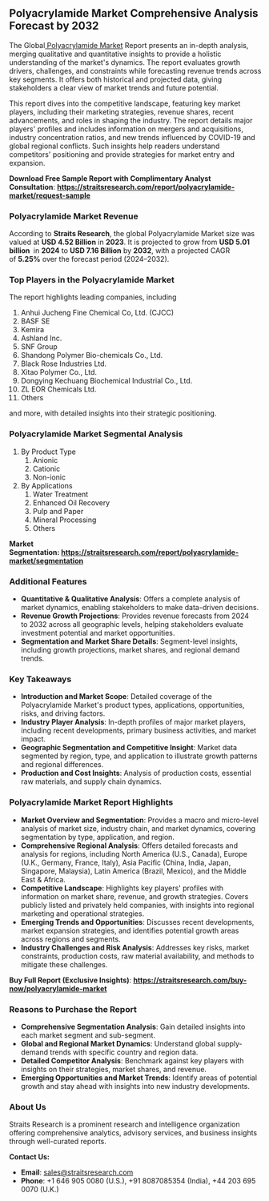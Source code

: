 <p>&nbsp;</p>
<h2>Polyacrylamide Market Comprehensive Analysis Forecast by&nbsp;2032</h2>
<p>The Global<a href="https://straitsresearch.com/report/polyacrylamide-market"> Polyacrylamide Market</a> Report presents an in-depth analysis, merging qualitative and quantitative insights to provide a holistic understanding of the market's dynamics. The report evaluates growth drivers, challenges, and constraints while forecasting revenue trends across key segments. It offers both historical and projected data, giving stakeholders a clear view of market trends and future potential.</p>
<p>This report dives into the competitive landscape, featuring key market players, including their marketing strategies, revenue shares, recent advancements, and roles in shaping the industry. The report details major players' profiles and includes information on mergers and acquisitions, industry concentration ratios, and new trends influenced by COVID-19 and global regional conflicts. Such insights help readers understand competitors' positioning and provide strategies for market entry and expansion.</p>
<p><strong>Download Free Sample Report with&nbsp;Complimentary Analyst Consultation</strong>:&nbsp;<strong><a href="https://straitsresearch.com/report/polyacrylamide-market/request-sample">https://straitsresearch.com/report/polyacrylamide-market/request-sample</a></strong></p>
<h3>Polyacrylamide Market Revenue</h3>
<p>According to&nbsp;<strong>Straits Research</strong>, the global Polyacrylamide Market size was valued at&nbsp;<strong>USD 4.52 Billion</strong>&nbsp;in&nbsp;<strong>2023</strong>. It is projected&nbsp;to grow from&nbsp;<strong>USD 5.01 billion </strong>&nbsp;in&nbsp;<strong>2024</strong>&nbsp;to&nbsp;<strong>USD 7.16 Billion</strong>&nbsp;by&nbsp;<strong>2032</strong>, with a projected CAGR of&nbsp;<strong>5.25%</strong>&nbsp;over the forecast period (2024&ndash;2032).</p>
<h3>Top Players in the Polyacrylamide Market</h3>
<p>The report highlights leading companies, including&nbsp;</p>
<ol>
<li>Anhui Jucheng Fine Chemical Co, Ltd. (CJCC)</li>
<li>BASF SE</li>
<li>Kemira</li>
<li>Ashland Inc.</li>
<li>SNF Group</li>
<li>Shandong Polymer Bio-chemicals Co., Ltd.</li>
<li>Black Rose Industries Ltd.</li>
<li>Xitao Polymer Co., Ltd.</li>
<li>Dongying Kechuang Biochemical Industrial Co., Ltd.</li>
<li>ZL EOR Chemicals Ltd.</li>
<li>Others</li>
</ol>
<p>and more, with detailed insights into their strategic positioning.</p>
<h3>Polyacrylamide Market Segmental Analysis</h3>
<ol>
<li>By Product Type
<ol>
<li>Anionic</li>
<li>Cationic</li>
<li>Non-ionic</li>
</ol>
</li>
<li>By Applications
<ol>
<li>Water Treatment</li>
<li>Enhanced Oil Recovery</li>
<li>Pulp and Paper</li>
<li>Mineral Processing</li>
<li>Others</li>
</ol>
</li>
</ol>
<p><strong>Market Segmentation:&nbsp;<a href="https://straitsresearch.com/report/polyacrylamide-market/segmentation">https://straitsresearch.com/report/polyacrylamide-market/segmentation</a></strong></p>
<h3>Additional Features</h3>
<ul>
<li><strong>Quantitative &amp; Qualitative Analysis</strong>: Offers a complete analysis of market dynamics, enabling stakeholders to make data-driven decisions.</li>
<li><strong>Revenue Growth Projections</strong>: Provides revenue forecasts from&nbsp;2024 to&nbsp;2032 across all geographic levels, helping stakeholders evaluate investment potential and market opportunities.</li>
<li><strong>Segmentation and Market Share Details</strong>: Segment-level insights, including growth projections, market shares, and regional demand trends.</li>
</ul>
<h3>Key Takeaways</h3>
<ul>
<li><strong>Introduction and Market Scope</strong>: Detailed coverage of the Polyacrylamide Market's product types, applications, opportunities, risks, and driving factors.</li>
<li><strong>Industry Player Analysis</strong>: In-depth profiles of major market players, including recent developments, primary business activities, and market impact.</li>
<li><strong>Geographic Segmentation and Competitive Insight</strong>: Market data segmented by region, type, and application to illustrate growth patterns and regional differences.</li>
<li><strong>Production and Cost Insights</strong>: Analysis of production costs, essential raw materials, and supply chain dynamics.</li>
</ul>
<h3>Polyacrylamide Market Report Highlights</h3>
<ul>
<li><strong>Market Overview and Segmentation</strong>: Provides a macro and micro-level analysis of market size, industry chain, and market dynamics, covering segmentation by type, application, and region.</li>
<li><strong>Comprehensive Regional Analysis</strong>: Offers detailed forecasts and analysis for regions, including North America (U.S., Canada), Europe (U.K., Germany, France, Italy), Asia Pacific (China, India, Japan, Singapore, Malaysia), Latin America (Brazil, Mexico), and the Middle East &amp; Africa.</li>
<li><strong>Competitive Landscape</strong>: Highlights key players' profiles with information on market share, revenue, and growth strategies. Covers publicly listed and privately held companies, with insights into regional marketing and operational strategies.</li>
<li><strong>Emerging Trends and Opportunities</strong>: Discusses recent developments, market expansion strategies, and identifies potential growth areas across regions and segments.</li>
<li><strong>Industry Challenges and Risk Analysis</strong>: Addresses key risks, market constraints, production costs, raw material availability, and methods to mitigate these challenges.</li>
</ul>
<p><strong>Buy Full Report (Exclusive Insights)</strong>:&nbsp;<strong><a href="https://straitsresearch.com/buy-now/polyacrylamide-market">https://straitsresearch.com/buy-now/polyacrylamide-market</a></strong></p>
<h3>Reasons to Purchase the Report</h3>
<ul>
<li><strong>Comprehensive Segmentation Analysis</strong>: Gain detailed insights into each market segment and sub-segment.</li>
<li><strong>Global and Regional Market Dynamics</strong>: Understand global supply-demand trends with specific country and region data.</li>
<li><strong>Detailed Competitor Analysis</strong>: Benchmark against key players with insights on their strategies, market shares, and revenue.</li>
<li><strong>Emerging Opportunities and Market Trends</strong>: Identify areas of potential growth and stay ahead with insights into new industry developments.</li>
</ul>
<h3>About Us</h3>
<p>Straits Research is a prominent research and intelligence organization offering comprehensive analytics, advisory services, and business insights through well-curated reports.</p>
<p><strong>Contact Us:</strong></p>
<ul>
<li><strong>Email</strong>: <a href="mailto:sales@straitsresearch.com">sales@straitsresearch.com</a></li>
<li><strong>Phone</strong>: +1 646 905 0080 (U.S.), +91 8087085354 (India), +44 203 695 0070 (U.K.)</li>
</ul>
<p>&nbsp;</p>
